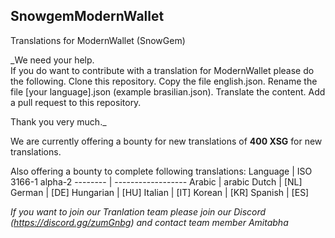## SnowgemModernWallet
Translations for ModernWallet (SnowGem)

_We need your help.  
If you do want to contribute with a translation for ModernWallet please do the following.
Clone this repository.
Copy the file english.json.
Rename the file [your language].json (example brasilian.json).
Translate the content.
Add a pull request to this repository.

Thank you very much._

We are currently offering a bounty for new translations of **400 XSG** for new translations.

Also offering a bounty to complete following translations:
Language | ISO 3166-1 alpha-2
-------- | ------------------
Arabic | arabic
Dutch | [NL]
German | [DE]
Hungarian | [HU]
Italian | [IT]
Korean | [KR]
Spanish | [ES]

_If you want to join our Tranlation team please join our Discord (https://discord.gg/zumGnbg) and contact team member Amitabha_
